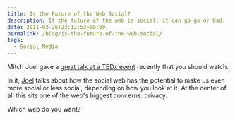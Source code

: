 ```yaml
---
title: Is the Future of the Web Social?
description: If the future of the web is social, it can go go or bad.
date: 2011-03-26T23:12:53+00:00
permalink: /blog/is-the-future-of-the-web-social/
tags:
  - Social Media
---
```


Mitch Joel gave a [great talk at a TEDx event](http://www.youtube.com/watch?v=xh0obyhZPM8) recently that you should watch.

In it, [Joel](http://www.twistimage.com/blog/) talks about how the social web has the potential to make us even more social or less social, depending on how you look at it. At the center of all this sits one of the web's biggest concerns: privacy.

Which web do you want?
